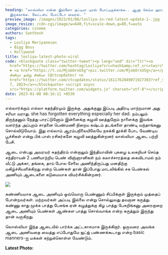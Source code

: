```yaml
---
heading: "லாஸ்லியா என்ன இவ்ளோ குட்டியா டிரஸ் போட்டிருக்காங்க.. ஆனா செம்ம ஹாட்டா
  இருக்காங்க. லேட்டஸ்ட் போட்டோ வைரல். "
preview_image: /images/2023/01/08/losliya-in-red-latest-update-1-.jpg
image_resize: /cdn-cgi/image/w=640,fit=scale-down,q=80,f=auto
categories: cinema
authors: Santhosh
tags:
  - Losliya Mariyanesan
  - Bigg Boss
  - Kollywood
title: losliya-latest-photo-viral
code: <blockquote class="twitter-tweet"><p lang="und" dir="ltr"><a
  href="https://twitter.com/hashtag/Losliya?src=hash&amp;ref_src=twsrc%5Etfw">#Losliya</a>
  ❤️ <a href="https://t.co/MjobOrxU5g">pic.twitter.com/MjobOrxU5g</a></p>&mdash;
  சினிமா தமிழ் சினிமா (@ctcupdates) <a
  href="https://twitter.com/ctcupdates/status/1611762849071927303?ref_src=twsrc%5Etfw">January
  7, 2023</a></blockquote> <script async
  src="https://platform.twitter.com/widgets.js" charset="utf-8"></script>
date: 2023-01-08 08:16:11 +0530
---
```

எல்லார்க்கும் எல்லா சுதந்திரமும் இருக்கு. அதுக்குனு இப்படி அதிரடி மாற்றமான அது சரியா வராது. she has forgotten everything especially her dad. நம்பலும் திருந்தனும் நேத்து பாரட்டுனோம் இன்னைக்கு கழுவி ஊத்துறோம் நாளைக்கு இவங்க வளர்ந்த அப்புறம் சாதனை பெண்மணி நிறைய கஷ்டம் தடங்களை தாண்டி வந்தாங்கனு சொல்லிடுவோம். இது எல்லாம் ஆரம்பநிலையிலேயே நசுக்கி தூக்கி போட வேண்டிய பூச்சிகள் என்று பிக் பாஸ் ரசிகர்களே கழுவி ஊத்துகின்றனர் லாஸ்லியா ஆடை பற்றி பேசி. 

ஆடை என்பது அவரவர் சுதந்திரம் என்றாலும்  இந்தியாவின் புகழை உலகறியச் செய்த சந்திராயன் 2 பணியாற்றிய பெண் விஞ்ஞானிகள் நம் கலாச்சாரத்தை கைவிடாமல் நம் வீட்டு அக்கா, தங்கை, தாய் போல சேலை அணிந்திருப்பது மனதிற்கு மகிழ்ச்சியளிக்கிறது என்ற பெண்கள் தான் இப்போது மாடலிங்கில் சக பெண்கல் அணியும் ஆடைகளை கடுமையாக விமர்சிக்கின்றனர். 

![](/images/2023/01/08/losliya-in-red-latest-update-2-.jpg)

கண்ணியமாக ஆடை அணியும் ஒவ்வொரு பெண்ணும் சிப்பிக்குள் இருக்கும் முத்தைப் போன்றவர்கள். மற்றவர்கள் அப்படி இல்லை என்று சொல்லுவது தவறான கருத்து. கண்ணு காது மூக்க பாத்து பேசுங்க ஏன் கழுத்துக்கு கிழ பாத்து பேசுறிங்கனு அரைகுறை ஆடை அணியும் பெண்கள் ஆண்கள பாத்து சொல்வாங்க என்ற கருத்தும் இருந்து தான் வருகிறது.

லொஸ்லியா இந்த ஆடையில் பார்க்க அட்டகாசமாக இருக்கிறார். ஒருவரை அவங்க ஆடை அணிவதை வைத்து எப்போதுமே ஜட்ஜ் பண்ணக்கூடாது என்ற basic manners-ஐ மக்கள் கற்றுக்கொள்ள வேண்டும். 

**L﻿atest Photo:**